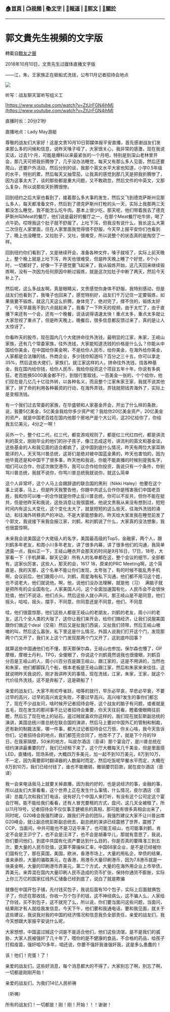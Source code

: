 ###  [:house:首頁](https://github.com/ourhimalayas/home) | [:tv:視頻](https://github.com/ourhimalayas/videos) | [:books:文字](https://github.com/ourhimalayas/txt) | [:newspaper:報道](https://github.com/ourhimalayas/news) | [:eagle:郭文](https://github.com/ourhimalayas/guomedia) | [:pray:關於](https://github.com/ourhimalayas/home/tree/master/about)
---
# 郭文貴先生視頻的文字版
轉載自[戰友之聲](http://littleantvoice.blogspot.com)

2018年10月10日，文贵先生过媒体直播文字版
  

——江，朱，王家族正在砸船式洗钱，公布11月记者招待会地点
  


  

[![](https://2.bp.blogspot.com/-dJlaxNLGCa4/W8BX4h5BBxI/AAAAAAAABCw/G_tc4sc4YXgk4PO2ea900tTODqWiJBmawCLcBGAs/s400/1010-1.PNG)](https://2.bp.blogspot.com/-dJlaxNLGCa4/W8BX4h5BBxI/AAAAAAAABCw/G_tc4sc4YXgk4PO2ea900tTODqWiJBmawCLcBGAs/s1600/1010-1.PNG)


听写：战友聊天室听写组义工  
  
  

[https://www.youtube.com/watch?v=ZtUrFGN4ihM](https://www.youtube.com/watch?v=ZtUrFGN4ihM)
  

直播时长：20分21秒
  

直播地点：Lady May游艇
  

尊敬的战友们大家好！这是文贵10月10日郭媒体报平安直播，首先感谢战友们发来那么多的问候和信息，说昨天嗓子哑了，大家很关心，我非常的感激，现在我说实话，过去1个月，可能是爆料以来最紧张的一个月吧，特别是到深山老林里开会，那几天可把我折腾惨了，几乎没办法睡觉，每天又有那么多人见面，然后还要爬山，还要户外活动，然后分别的谈，我那个英文水平大家也知道，小学0.5年级的水平，特别的累，然后每天又抽雪茄，让我真的感觉到那几天是把我折腾惨了，因为这事太大了，谈的那些都是重大问题，又不敢疏忽，然后文件的中英文，又那么复杂，所以说那些天折腾很惨。
  

回到纽约之后大家也看到了，接着那么多大事的发生，然后又飞到德克萨斯州见那么多人，每天都准备文件，然后到了德克萨斯州打枪的头一天，实际上我那两三天都没怎么睡觉，我不能怎么吃牛肉，基本上很少吃，那天呢，他们带着我去了德克萨斯州叫Meat的餐厅，他们说是最好的餐厅之一，在那个Meat餐厅吃牛排，喝了点牛奶，哎呀我这个肚子就不舒服了，上吐下泻，但我没有说什么，我长这么大第二次住在人家里面，住在人家里面我觉得很不舒服，今天早上报平安你们也看到了，晚上也没睡觉，又拉肚子，又吐，很难受，所以说整个的状态真的是掏空了一样。
  

回到纽约你们看到了，又是继续开会，准备各种文件，嗓子就哑了，实际上前天晚上，整个晚上就是上吐下泻，昨天也很难受，但是昨天晚上睡了个好觉，6个小时，一切都好了，好像一下子感觉要飞起来了，我从锻炼开始，这几天回来继续锻炼啊，没有一次因为任何原因中断过锻炼，就是这次拉肚子中断了两天，然后今天补上了。
  

然后呢，这么多战友啊，真是眼睛尖，文贵感觉你身体不舒服，我特别感动，但是战友们也看到了，我嗓子也回来了，感觉特别好，战友们千万记住一定要锻炼，如果我要不锻炼，就这几天这么折腾，身体完了，绝对完了，撑不住的，锻炼太好了，今天早晨我不到六点就起来了，我看了一下昨天的视频，由于太忙了，由于直播下来还有一个会，还有一个晚餐，说话说得语速太快！重点太多，重点太多就让大家忽视了重点了，但是昨天晚上，晚餐后，很多信息都反馈过来了，真的是让人太惊讶了，
  

你看昨天的股市，现在国内几个大佬拼命往外洗钱，最明显的江家，朱家，王岐山家族，还有几个常委家族，往外洗钱，大家能知道洗钱的价格是什么么？你能从中国给你美金，在中国给你美金啊，不是给你人民币，给你美金，在海外给你美金，人家都是合法赚的钱，外商企业，多少钱你知道吗？百分之三十五，你可以拿走35%，然后这些大佬们，家族们，就江家这样的人，拼命往外洗钱，找各种基金，我在国内给你钱，给你人民币，我给你投资这个项目五年十年，你说有多疯狂，老百姓换5000美金都不行，到银行里取钱，一百美金一张的，个个给你，他们现在是几亿几十亿往外转，以各种名义，而且整个江家朱家王家，我就不说其他家了，拼了命的利用各种募资的行动，在海外弄钱，弄钱就把钱弄海外了，实际上是变相洗钱。
  

有一个我们过去常委的家族，在华盛顿和人家基金开会，开出了什么样的条款，说，我要5亿美金，5亿美金我给你多少资产呢？我给你20亿美金资产，20亿美金的资产，就是中国老百姓在国内他那个房地产是个大公司，这20亿给你了，你给我五亿美元，4分之一啊！
  

另外一个，整个红二代，红三代，都变游戏规则了，都是红三代红四代，都是讲流利的英文，刚刚毕业的他们的孙子孩子，像江志成这号，讲流利的英文和基金谈，这些基金的人和我见面的适合都疯了，这中国到底什么情况，昨天有两位大家耳熟能详的人，天天骂川普总统，这哥们是绝对被中国蓝金黄的，昨天也害怕的，因为他毕竟还是和中国干了很多事，昨天他和我说，你能不能直播的时候别提我名字，咱们可以合作，你这次做空港币，我可以合作给你投资，我说只有一个条件，你别骂川普总统，我就不说你，你骂川普总统我就说你，就这么简单
  

这个人非常坏，这个人马上会跟辞退的联合国的黑利（Nikki Haley）他要在这个事上说事，马上，但是昨天我警告他，你跟中共这么合作你是残害我们中国老百姓，我和你可以唯一的合作就是你停止反川普总统，你可以不反共，但你不能在挺共，但是他昨天和我说，这些消息让我很震撼，他说文贵我从来没有想到过，短短时间内有这么大变化，这个变化太大了，就是短短的这么些天，往海外洗钱的涌动，和往海外转移资产的冲动，不是大家能想象的，昨天给大家发我在睡觉前发了个郭文，我说接下来我会报江家，刘鹤，和刘鹤说了什么，大家真的没法想象，我也很震惊啊。
  

未来我会说美国这个大佬级人的名字，美国最高级的Top5，金融家，两个人，跟刘鹤多年老友，和周小川多年老友，讲了很多内幕，讲了很多他们的沟通，我简单透露一点，我纠正一下，王岐山睡衣开会那天的时间是9月16日，17日，18号，大家看一下（手机屏幕，聊天记录）所有人的名单都在这，整个会议的细节，全部都有，这家伙厉害，这些人，那天的会，1617 18，原来的PRC Meeting啊，这个简直是，我的天那，这个名单不能让你们发现，太夸张了，有的时候不能乱秀手机啊，会议前后，他们跟周小川，刘鹤，周星海有私下沟通，他们都不用习这个姓，也不说老大，他们就说他，啊，他，说他们没办法理解，就是他（习）  满脑子就是把所有的企业国有化，人家美国人问，这个全面加速国有化，人民币会不会很快贬值，他们不说话，他们点头，然后这些人就小声问，那王岐山是不是同意，他们摇头，哈哈，摇头，摆手，不同意，你同意还是不同意，他们，不同意
  

哇，他们很震惊那，他们这些人都是王岐山的老朋友，刘鹤的老友，周小川的老友，这几个全人类的大咖了，这你让我们来开会，给你们搞经济，让我们说服美国跟你们做这个deal（交易）然后又是扯我们西装，又扯我们领带，然后王岐山嗷嗷的叫，然后这么嚣张，私下里这是什么情况，外国人说我们打开这个门，发现那两个门又开了，我们关上这个门发现那两个门又开了，这到底咋回事？
  

就算这些中国通他们也不懂，那天那保尔森，王岐山也参加，保尔森也懵了，GP摩根，摩根士丹利，TPG，全傻眼了，你说这个刘鹤竟然说我也很傻眼，刘鹤百分百是王岐山的人，周小川百分百是跟王岐山，跟江家的，这是不用讲的，当然也和朱家，他们都脚踩几个船，根本老板是王岐山跟江家，然后和朱家来来往往，这就说明昨天我说的，刚才我讲昨天的事情，现在洗钱，江家，朱家，王家，就这个代价往外洗钱，这不是弃船了，这是砸船了！
  

亲爱的战友们，大家不用欢呼雀跃，咱等的就行，早乐必早哀，早悲必早衰，不要过早的高兴，过早的高兴肯定失败，不要过早高兴，高兴啥?发生的事你们都忘了，现在不少战友问，啥时候开记者招待会呀，这个战友的脑子有问题，或者就是五毛，现在发生的那间事不比记者招待会重要，你天天往前看，瞪着傻眼睛往前瞪，然后忘了现在地上的钻石，盗过贼就喜欢你这样的，我们现在就彭斯副总统的演讲，美国总统川普总统在联合国的演讲，然后马上要对中国外汇的管制和制裁，还有新的制裁法案，哪一件事，都大过记者招待会亿万倍，你关心啥，我今天告诉你们，记者招待会的地点，我们都签完合同了，他改不了了，就是下个月的19日，在我家隔壁，50米的地方，叫皮尔酒店（音译）那个宴会厅，是川普总统在纽约演讲最重要的厅，我们已经租下来了，这个厅大概每天几千美金，但是里面搭LED，直播线，现场系统，大概四万多美元，加一起不到10万美元，8万到10万，不一定，因为需要即时翻译器的人数届时而定，然后吃饭呢早餐水平而定，大概在8万到10万，我们已经付钱了，谁也不能撤销，撤销要罚巨款，就在皮尔酒店（音译）
  

我一会来电话我马上就要关掉直播，因为我约好的，也是说经济的事，金融的事，所以战友们大家看看，这个世界上正在发生什么事情，什么情况，皮尔酒店（音译）总裁几次和我们打电话，说有好几个中国人来打听，有没有这个公司定这个宴会厅啊，能不能给我们看看，还有人冒充要租的方式，盘问，这几天全被租了，所以11月19号，记者招待会不仅仅事王健被杀的真相，那可能有很多真相会出来了，同时呢，G20峰会我强烈建议，跟我们开会的团队，我强烈建议大家不让川普出席G20峰会，就让副总统彭斯副总统去，副总统的演讲已经震撼了世界，震撼了CCP，当面问，中共可能也不是习近平来了，也可能王岐山，也可能事刘鹤，肯定不会是王沪宁了，也不会是汪洋了，也不会是胡春华儿，那就有意思了，我说，你们要问他们，到底中共国有化资产要达到什么目的，你是否真的要降准三到五次，要大量的人民币贬值，这算不算操纵汇率，中国68家企业，是不是已经被你们国有化了，那在英国，美国，欧洲，香港市场上，大量的用私企，举债的结果，谁来承担，大量的骗取美元，在香港，用港币大量印刷港币，因为7.8港币就是一块美金啊，大量的印刷港币弄美元，第二个方式，大量的在海外用企业上市举债，弄美元，来弄混在国内大量印刷人民币造成的货币扩张，保持你通货不膨胀，实际上你三万亿的国家红线外汇储备已经到底了，说白了就是欺骗
  

就像在中国开包子铺，先付钱买包子，我说后面有10个包子，实际上后面就俩包子了，你还在那收钱，你收一万个包子的钱，这不神经病么，这不骗人么，人家给了你钱，买不到包子，这不就完了么，所以说，你们要当面问这些问题，当面问，结果刚才有人就给我发信息，今天下午，他们要和我通电话，要和我见面，就关于这些建议，我说我对我的中国的经济情况和信息我负全部责任，亲爱的战友们，我今天想跟大家报平安说什么呢，
  

大家想想，中国盗过贼这个词是不是适合他们，他们这些流氓，是不是我们的威胁，大家人民被强奸了几十年了，喂你的是不健康的食品，不合格的药品，给孩子打假疫苗，强奸咱70多年，咱还说，你要不强奸我谁强奸我，这是多么愚蠢的！
  

该！他们！完蛋！了！
  

亲爱的战友们，这些好消息，每个消息都大的不得了，大家别忘了啊，别忘了啊，一切都是刚刚开始！
  

亲爱的战友们，为我们14亿人民祈祷
  

（祈祷）
  

所有的战友们！一切都是！刚！刚！开始！！！谢谢！
<u></u><sub></sub><sup></sup><strike></strike>